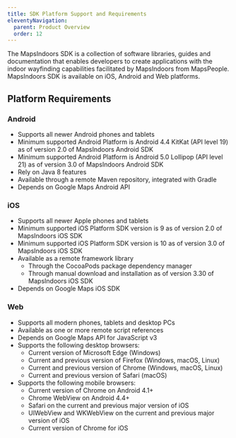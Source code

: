 ```yaml
---
title: SDK Platform Support and Requirements
eleventyNavigation:
  parent: Product Overview
  order: 12
---
```


The MapsIndoors SDK is a collection of software libraries, guides and documentation that enables developers to create applications with the indoor wayfinding capabilities facilitated by MapsIndoors from MapsPeople. MapsIndoors SDK is available on iOS, Android and Web platforms.

## Platform Requirements

### Android

- Supports all newer Android phones and tablets
- Minimum supported Android Platform is Android 4.4 KitKat (API level 19) as of version 2.0 of MapsIndoors Android SDK
- Minimum supported Android Platform is Android 5.0 Lollipop (API level 21) as of version 3.0 of MapsIndoors Android SDK
- Rely on Java 8 features
- Available through a remote Maven repository, integrated with Gradle
- Depends on Google Maps Android API

### iOS

- Supports all newer Apple phones and tablets
- Minimum supported iOS Platform SDK version is 9 as of version 2.0 of MapsIndoors iOS SDK
- Minimum supported iOS Platform SDK version is 10 as of version 3.0 of MapsIndoors iOS SDK
- Available as a remote framework library
  - Through the CocoaPods package dependency manager
  - Through manual download and installation as of version 3.30 of MapsIndoors iOS SDK
- Depends on Google Maps iOS SDK

### Web

- Supports all modern phones, tablets and desktop PCs
- Available as one or more remote script references
- Depends on Google Maps API for JavaScript v3
- Supports the following desktop browsers:
  - Current version of Microsoft Edge (Windows)
  - Current and previous version of Firefox (Windows, macOS, Linux)
  - Current and previous version of Chrome (Windows, macOS, Linux)
  - Current and previous version of Safari (macOS)
- Supports the following mobile browsers:
  - Current version of Chrome on Android 4.1+
  - Chrome WebView on Android 4.4+
  - Safari on the current and previous major version of iOS
  - UIWebView and WKWebView on the current and previous major version of iOS
  - Current version of Chrome for iOS
